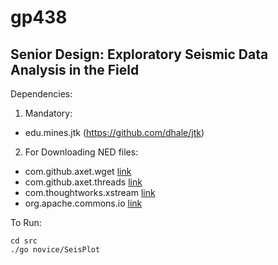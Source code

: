 gp438
=====

Senior Design: Exploratory Seismic Data Analysis in the Field
-----------

Dependencies:

1. Mandatory:
  - edu.mines.jtk (https://github.com/dhale/jtk)

2. For Downloading NED files:
  - com.github.axet.wget [link](https://github.com/axet/wget)
  - com.github.axet.threads [link](https://github.com/axet/threads)
  - com.thoughtworks.xstream [link](http://xstream.codehaus.org/)
  - org.apache.commons.io [link](http://commons.apache.org/)

To Run:

    cd src
    ./go novice/SeisPlot
